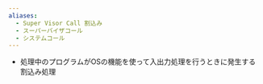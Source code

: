 ```yaml
---
aliases:
  - Super Visor Call 割込み
  - スーパーバイザコール
  - システムコール
---
```

- 処理中のプログラムがOSの機能を使って入出力処理を行うときに発生する割込み処理